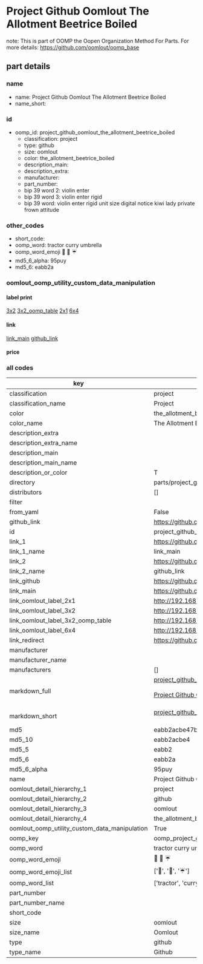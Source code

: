 # Project Github Oomlout The Allotment Beetrice Boiled  

note: This is part of OOMP the Oopen Organization Method For Parts. For more details: https://github.com/oomlout/oomp_base

##  part details





### name
* name: Project Github Oomlout The Allotment Beetrice Boiled
* name_short: 
### id
* oomp_id: project_github_oomlout_the_allotment_beetrice_boiled
  * classification: project
  * type: github
  * size: oomlout
  * color: the_allotment_beetrice_boiled
  * description_main: 
  * description_extra: 
  * manufacturer: 
  * part_number: 
  * bip 39 word 2: violin enter
  * bip 39 word 3: violin enter rigid
  * bip 39 word: violin enter rigid unit size digital notice kiwi lady private frown attitude

### other_codes
* short_code: 
* oomp_word: tractor curry umbrella
* oomp_word_emoji :tractor: :curry: :umbrella:
* md5_6_alpha: 95puy
* md5_6: eabb2a






### oomlout_oomp_utility_custom_data_manipulation
#### label print
[3x2](http://192.168.1.245:1112/?label=oomp%2095puy)
[3x2_oomp_table](http://192.168.1.107:1112/?label=oomp%2095puy)
[2x1](http://192.168.1.242:1112/?label=oomp%2095puy)
[6x4](http://192.168.1.55:1112/?label=oomp%2095puy)    

#### link

[link_main](https://github.com/oomlout/oomlout_oomp_current_version_messy/tree/main/parts/project_github_oomlout_the_allotment_beetrice_boiled) [github_link](https://github.com/oomlout/oomlout_oomp_part_src/tree/main/parts/project_github_oomlout_the_allotment_beetrice_boiled)                             

#### price







### all codes 
| key | value |  
| --- | --- |  
| classification | project |  
| classification_name | Project |  
| color | the_allotment_beetrice_boiled |  
| color_name | The Allotment Beetrice Boiled |  
| description_extra |  |  
| description_extra_name |  |  
| description_main |  |  
| description_main_name |  |  
| description_or_color | T  |  
| directory | parts/project_github_oomlout_the_allotment_beetrice_boiled |  
| distributors | [] |  
| filter |  |  
| from_yaml | False |  
| github_link | https://github.com/oomlout/oomlout_oomp_part_src/tree/main/parts/project_github_oomlout_the_allotment_beetrice_boiled |  
| id | project_github_oomlout_the_allotment_beetrice_boiled |  
| link_1 | https://github.com/oomlout/oomlout_oomp_current_version_messy/tree/main/parts/project_github_oomlout_the_allotment_beetrice_boiled |  
| link_1_name | link_main |  
| link_2 | https://github.com/oomlout/oomlout_oomp_part_src/tree/main/parts/project_github_oomlout_the_allotment_beetrice_boiled |  
| link_2_name | github_link |  
| link_github | https://github.com/oomlout/the_allotment_beetrice_boiled |  
| link_main | https://github.com/oomlout/oomlout_oomp_current_version_messy/tree/main/parts/project_github_oomlout_the_allotment_beetrice_boiled |  
| link_oomlout_label_2x1 | http://192.168.1.242:1112/?label=oomp%2095puy |  
| link_oomlout_label_3x2 | http://192.168.1.245:1112/?label=oomp%2095puy |  
| link_oomlout_label_3x2_oomp_table | http://192.168.1.107:1112/?label=oomp%2095puy |  
| link_oomlout_label_6x4 | http://192.168.1.55:1112/?label=oomp%2095puy |  
| link_redirect | https://github.com/oomlout/the_allotment_beetrice_boiled |  
| manufacturer |  |  
| manufacturer_name |  |  
| manufacturers | [] |  
| markdown_full | [project_github_oomlout_the_allotment_beetrice_boiled](https://github.com/oomlout/oomlout_oomp_current_version_messy/tree/main/parts/project_github_oomlout_the_allotment_beetrice_boiled)<br>[](https://github.com/oomlout/oomlout_oomp_current_version_messy/tree/main/parts/project_github_oomlout_the_allotment_beetrice_boiled)<br>[Project Github Oomlout The Allotment Beetrice Boiled](https://github.com/oomlout/oomlout_oomp_current_version_messy/tree/main/parts/project_github_oomlout_the_allotment_beetrice_boiled)<br><br> |  
| markdown_short | [project_github_oomlout_the_allotment_beetrice_boiled](https://github.com/oomlout/oomlout_oomp_current_version_messy/tree/main/parts/project_github_oomlout_the_allotment_beetrice_boiled)<br><br> |  
| md5 | eabb2acbe47b72dcf7e4fedb73d2dfa2 |  
| md5_10 | eabb2acbe4 |  
| md5_5 | eabb2 |  
| md5_6 | eabb2a |  
| md5_6_alpha | 95puy |  
| name | Project Github Oomlout The Allotment Beetrice Boiled |  
| oomlout_detail_hierarchy_1 | project |  
| oomlout_detail_hierarchy_2 | github |  
| oomlout_detail_hierarchy_3 | oomlout |  
| oomlout_detail_hierarchy_4 | the_allotment_beetrice_boiled |  
| oomlout_oomp_utility_custom_data_manipulation | True |  
| oomp_key | oomp_project_github_oomlout_the_allotment_beetrice_boiled |  
| oomp_word | tractor curry umbrella |  
| oomp_word_emoji | :tractor: :curry: :umbrella: |  
| oomp_word_emoji_list | [':tractor:', ':curry:', ':umbrella:'] |  
| oomp_word_list | ['tractor', 'curry', 'umbrella'] |  
| part_number |  |  
| part_number_name |  |  
| short_code |  |  
| size | oomlout |  
| size_name | Oomlout |  
| type | github |  
| type_name | Github |  
